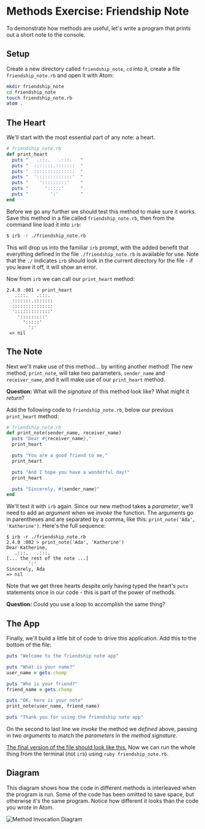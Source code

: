 # Methods Exercise: Friendship Note

To demonstrate how methods are useful, let's write a program that prints out a short note to the console.

## Setup

Create a new directory called `friendship_note`, `cd` into it, create a file `friendship_note.rb` and open it with Atom:

```bash
mkdir friendship_note
cd friendship_note
touch friendship_note.rb
atom .
```

## The Heart

We'll start with the most essential part of any note: a heart.

```ruby
# friendship_note.rb
def print_heart
  puts "   .:::.   .:::.   "
  puts "  :::::::.:::::::  "
  puts "  :::::::::::::::  "
  puts "  ':::::::::::::'  "
  puts "    ':::::::::'    "
  puts "      ':::::'      "
  puts "        ':'        "
end
```

Before we go any further we should test this method to make sure it works. Save this method in a file called `friendship_note.rb`, then from the command line load it into `irb`:

```bash
$ irb -r ./friendship_note.rb
```

This will drop us into the familiar `irb` prompt, with the added benefit that everything defined in the file `./friendship_note.rb` is available for use. Note that the `./` indicates `irb` should look in the current directory for the file - if you leave it off, it will show an error.

Now from `irb` we can call our `print_heart` method:

```
2.4.0 :001 > print_heart
   .:::.   .:::.    
  :::::::.:::::::   
  :::::::::::::::   
  ':::::::::::::'   
    ':::::::::'     
      ':::::'       
        ':'         
 => nil
```

## The Note

Next we'll make use of this method... by writing another method! The new method, `print_note`, will take two parameters, `sender_name` and `receiver_name`, and it will make use of our `print_heart` method.

**Question:** What will the _signature_ of this method look like? What might it _return_?

Add the following code to `friendship_note.rb`, below our previous `print_heart` method:

```ruby
# friendship_note.rb
def print_note(sender_name, receiver_name)
  puts "Dear #{receiver_name},"
  print_heart

  puts "You are a good friend to me,"
  print_heart

  puts "And I hope you have a wonderful day!"
  print_heart

  puts "Sincerely, #{sender_name}"
end
```

We'll test it with `irb` again. Since our new method takes a _parameter_, we'll need to add an _argument_ when we _invoke_ the function. The arguments go in parentheses and are separated by a comma, like this: `print_note('Ada', 'Katherine')`. Here's the full sequence:

```
$ irb -r ./friendship_note.rb
2.4.0 :002 > print_note('Ada', 'Katherine')
Dear Katherine,
   .:::.   .:::.   
[... the rest of the note ...]
        ':'         
Sincerely, Ada
=> nil
```

Note that we get three hearts despite only having typed the heart's `puts` statements once in our code - this is part of the power of methods.

**Question:** Could you use a loop to accomplish the same thing?

## The App

Finally, we'll build a little bit of code to drive this application. Add this to the bottom of the file:

```ruby
puts "Welcome to the friendship note app"

puts "What is your name?"
user_name = gets.chomp

puts "Who is your friend?"
friend_name = gets.chomp

puts "OK, here is your note"
print_note(user_name, friend_name)

puts "Thank you for using the friendship note app"
```

On the second to last line we _invoke_ the method we _defined_ above, passing in two _arguments_ to match the _parameters_ in the _method signature_.

[The final version of the file should look like this.](https://gist.github.com/droberts-ada/4dd96ed4122081bf0aa673352230f458) Now we can run the whole thing from the terminal (not `irb`) using `ruby friendship_note.rb`.

## Diagram

This diagram shows how the code in different methods is interleaved when the program is run. Some of the code has been omitted to save space, but otherwise it's the same program. Notice how different it looks than the code you wrote in Atom.

<!-- https://docs.google.com/presentation/d/1KQ7dyY4EMkGDYQNuYjrtoSofKiKaQttEx13R1vG_JyM/ -->
![Method Invocation Diagram](images/method_diagram.png)
